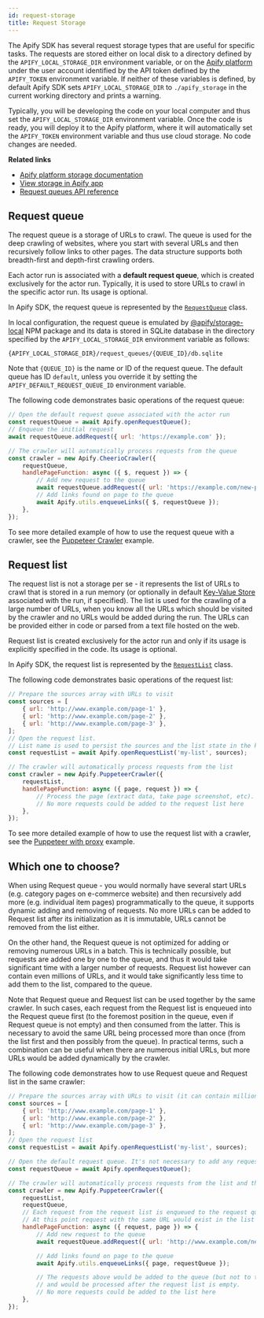 ```yaml
---
id: request-storage
title: Request Storage
---
```


The Apify SDK has several request storage types that are useful for specific tasks. The requests are stored either on local disk to a directory defined by the
`APIFY_LOCAL_STORAGE_DIR` environment variable, or on the [Apify platform](/docs/guides/apify-platform) under the user account identified by the API token defined by the `APIFY_TOKEN` environment variable. If neither of these variables is defined, by default Apify SDK sets `APIFY_LOCAL_STORAGE_DIR` to `./apify_storage` in the current working directory and prints a warning.

Typically, you will be developing the code on your local computer and thus set the `APIFY_LOCAL_STORAGE_DIR` environment variable. Once the code is ready, you will deploy it to the Apify platform, where it will automatically set the `APIFY_TOKEN` environment variable and thus use cloud storage. No code changes are needed.

**Related links**

-   [Apify platform storage documentation](https://docs.apify.com/storage)
-   [View storage in Apify app](https://console.apify.com/storage)
-   [Request queues API reference](https://docs.apify.com/api/v2#/reference/request-queues)

## Request queue

The request queue is a storage of URLs to crawl. The queue is used for the deep crawling of websites, where you start with several URLs and then recursively follow links to other pages. The data structure supports both breadth-first and depth-first crawling orders.

Each actor run is associated with a **default request queue**, which is created exclusively for the actor run. Typically, it is used to store URLs to crawl in the specific actor run. Its usage is optional.

In Apify SDK, the request queue is represented by the [`RequestQueue`](/docs/api/request-queue) class.

In local configuration, the request queue is emulated by [@apify/storage-local](https://github.com/apify/apify-storage-local-js) NPM package and its data is stored in SQLite database in the directory specified by the `APIFY_LOCAL_STORAGE_DIR` environment variable as follows:

```
{APIFY_LOCAL_STORAGE_DIR}/request_queues/{QUEUE_ID}/db.sqlite
```

Note that `{QUEUE_ID}` is the name or ID of the request queue. The default queue has ID `default`, unless you override it by setting the `APIFY_DEFAULT_REQUEST_QUEUE_ID` environment variable.

The following code demonstrates basic operations of the request queue:

```javascript
// Open the default request queue associated with the actor run
const requestQueue = await Apify.openRequestQueue();
// Enqueue the initial request
await requestQueue.addRequest({ url: 'https://example.com' });

// The crawler will automatically process requests from the queue
const crawler = new Apify.CheerioCrawler({
    requestQueue,
    handlePageFunction: async ({ $, request }) => {
        // Add new request to the queue
        await requestQueue.addRequest({ url: 'https://example.com/new-page' });
        // Add links found on page to the queue
        await Apify.utils.enqueueLinks({ $, requestQueue });
    },
});
```

To see more detailed example of how to use the request queue with a crawler, see the [Puppeteer Crawler](/docs/examples/puppeteer-crawler) example.

## Request list

The request list is not a storage per se - it represents the list of URLs to crawl that is stored in a run memory (or optionally in default [Key-Value Store](../guides/results-storage#key-value-store) associated with the run, if specified). The list is used for the crawling of a large number of URLs, when you know all the URLs which should be visited by the crawler and no URLs would be added during the run. The URLs can be provided either in code or parsed from a text file hosted on the web.

Request list is created exclusively for the actor run and only if its usage is explicitly specified in the code. Its usage is optional.

In Apify SDK, the request list is represented by the [`RequestList`](/docs/api/request-list) class.

The following code demonstrates basic operations of the request list:

```javascript
// Prepare the sources array with URLs to visit
const sources = [
    { url: 'http://www.example.com/page-1' },
    { url: 'http://www.example.com/page-2' },
    { url: 'http://www.example.com/page-3' },
];
// Open the request list.
// List name is used to persist the sources and the list state in the key-value store
const requestList = await Apify.openRequestList('my-list', sources);

// The crawler will automatically process requests from the list
const crawler = new Apify.PuppeteerCrawler({
    requestList,
    handlePageFunction: async ({ page, request }) => {
        // Process the page (extract data, take page screenshot, etc).
        // No more requests could be added to the request list here
    },
});
```

To see more detailed example of how to use the request list with a crawler, see the [Puppeteer with proxy](/docs/examples/puppeteer-with-proxy) example.

## Which one to choose?

When using Request queue - you would normally have several start URLs (e.g. category pages on e-commerce website) and then recursively add more (e.g. individual item pages) programmatically to the queue, it supports dynamic adding and removing of requests. No more URLs can be added to Request list after its initialization as it is immutable, URLs cannot be removed from the list either.

On the other hand, the Request queue is not optimized for adding or removing numerous URLs in a batch. This is technically possible, but requests are added one by one to the queue, and thus it would take significant time with a larger number of requests. Request list however can contain even millions of URLs, and it would take significantly less time to add them to the list, compared to the queue.

Note that Request queue and Request list can be used together by the same crawler.
In such cases, each request from the Request list is enqueued into the Request queue first (to the foremost position in the queue, even if Request queue is not empty) and then consumed from the latter.
This is necessary to avoid the same URL being processed more than once (from the list first and then possibly from the queue).
In practical terms, such a combination can be useful when there are numerous initial URLs, but more URLs would be added dynamically by the crawler.

The following code demonstrates how to use Request queue and Request list in the same crawler:
```javascript
// Prepare the sources array with URLs to visit (it can contain millions of URLs)
const sources = [
    { url: 'http://www.example.com/page-1' },
    { url: 'http://www.example.com/page-2' },
    { url: 'http://www.example.com/page-3' },
];
// Open the request list
const requestList = await Apify.openRequestList('my-list', sources);

// Open the default request queue. It's not necessary to add any requests to the queue
const requestQueue = await Apify.openRequestQueue();

// The crawler will automatically process requests from the list and the queue
const crawler = new Apify.PuppeteerCrawler({
    requestList,
    requestQueue,
    // Each request from the request list is enqueued to the request queue one by one.
    // At this point request with the same URL would exist in the list and the queue
    handlePageFunction: async ({ request, page }) => {
        // Add new request to the queue
        await requestQueue.addRequest({ url: 'http://www.example.com/new-page' });

        // Add links found on page to the queue
        await Apify.utils.enqueueLinks({ page, requestQueue });

        // The requests above would be added to the queue (but not to the list)
        // and would be processed after the request list is empty.
        // No more requests could be added to the list here
    },
});
```
